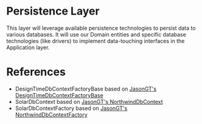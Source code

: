 # Persistence Layer

This layer will leverage available persistence technologies to persist data to
various databases. It will use our Domain entities and specific database
technologies (like drivers) to implement data-touching interfaces in the
Application layer.

# References

* DesignTimeDbContextFactoryBase based on [JasonGT's DesignTimeDbContextFactoryBase](https://github.com/JasonGT/NorthwindTraders/blob/master/Src/Persistence/DesignTimeDbContextFactoryBase.cs)
* SolarDbContext based on [JasonGT's NorthwindDbContext](https://github.com/JasonGT/NorthwindTraders/blob/master/Src/Persistence/NorthwindDbContext.cs)
* SolarDbContextFactory based on [JasonGT's NorthwindDbContextFactory](https://github.com/JasonGT/NorthwindTraders/blob/master/Src/Persistence/NorthwindDbContextFactory.cs)